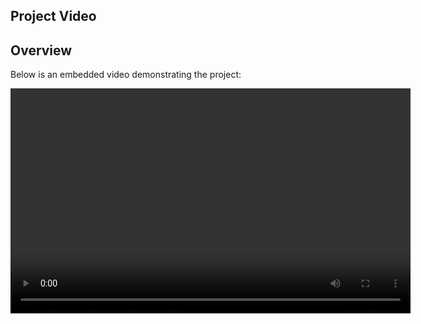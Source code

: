 ## Project Video

## Overview

Below is an embedded video demonstrating the project:

<video width="640" height="360" controls>
    <source src="_static/video2143880773.mp4" type="video/mp4">
    Your browser does not support the video tag.
</video>

